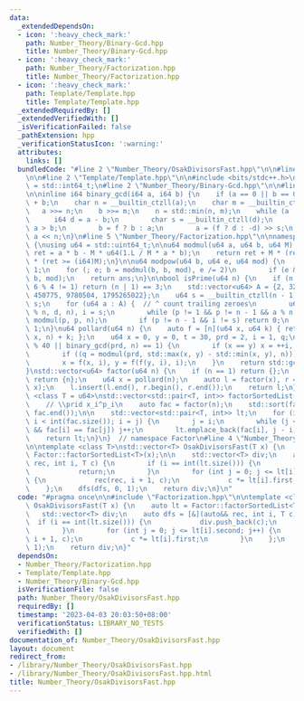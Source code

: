 ```yaml
---
data:
  _extendedDependsOn:
  - icon: ':heavy_check_mark:'
    path: Number_Theory/Binary-Gcd.hpp
    title: Number_Theory/Binary-Gcd.hpp
  - icon: ':heavy_check_mark:'
    path: Number_Theory/Factorization.hpp
    title: Number_Theory/Factorization.hpp
  - icon: ':heavy_check_mark:'
    path: Template/Template.hpp
    title: Template/Template.hpp
  _extendedRequiredBy: []
  _extendedVerifiedWith: []
  _isVerificationFailed: false
  _pathExtension: hpp
  _verificationStatusIcon: ':warning:'
  attributes:
    links: []
  bundledCode: "#line 2 \"Number_Theory/OsakDivisorsFast.hpp\"\n\n#line 2 \"Number_Theory/Factorization.hpp\"\
    \n\n#line 2 \"Template/Template.hpp\"\n\n#include <bits/stdc++.h>\n\nusing i64\
    \ = std::int64_t;\n#line 2 \"Number_Theory/Binary-Gcd.hpp\"\n\n#line 4 \"Number_Theory/Binary-Gcd.hpp\"\
    \n\ninline i64 binary_gcd(i64 a, i64 b) {\n    if (a == 0 || b == 0) return a\
    \ + b;\n    char n = __builtin_ctzll(a);\n    char m = __builtin_ctzll(b);\n \
    \   a >>= n;\n    b >>= m;\n    n = std::min(n, m);\n    while (a != b) {\n  \
    \      i64 d = a - b;\n        char s = __builtin_ctzll(d);\n        bool f =\
    \ a > b;\n        b = f ? b : a;\n        a = (f ? d : -d) >> s;\n    }\n    return\
    \ a << n;\n}\n#line 5 \"Number_Theory/Factorization.hpp\"\n\nnamespace Factor\
    \ {\nusing u64 = std::uint64_t;\n\nu64 modmul(u64 a, u64 b, u64 M) {\n    i64\
    \ ret = a * b - M * u64(1.L / M * a * b);\n    return ret + M * (ret < 0) - M\
    \ * (ret >= (i64)M);\n}\n\nu64 modpow(u64 b, u64 e, u64 mod) {\n    u64 ans =\
    \ 1;\n    for (; e; b = modmul(b, b, mod), e /= 2)\n        if (e & 1) ans = modmul(ans,\
    \ b, mod);\n    return ans;\n}\n\nbool isPrime(u64 n) {\n    if (n < 2 || n %\
    \ 6 % 4 != 1) return (n | 1) == 3;\n    std::vector<u64> A = {2, 325, 9375, 28178,\
    \ 450775, 9780504, 1795265022};\n    u64 s = __builtin_ctzll(n - 1), d = n >>\
    \ s;\n    for (u64 a : A) {  // ^ count trailing zeroes\n        u64 p = modpow(a\
    \ % n, d, n), i = s;\n        while (p != 1 && p != n - 1 && a % n && i--) p =\
    \ modmul(p, p, n);\n        if (p != n - 1 && i != s) return 0;\n    }\n    return\
    \ 1;\n}\nu64 pollard(u64 n) {\n    auto f = [n](u64 x, u64 k) { return modmul(x,\
    \ x, n) + k; };\n    u64 x = 0, y = 0, t = 30, prd = 2, i = 1, q;\n    while (t++\
    \ % 40 || binary_gcd(prd, n) == 1) {\n        if (x == y) x = ++i, y = f(x, i);\n\
    \        if ((q = modmul(prd, std::max(x, y) - std::min(x, y), n))) prd = q;\n\
    \        x = f(x, i), y = f(f(y, i), i);\n    }\n    return std::gcd(prd, n);\n\
    }\nstd::vector<u64> factor(u64 n) {\n    if (n == 1) return {};\n    if (isPrime(n))\
    \ return {n};\n    u64 x = pollard(n);\n    auto l = factor(x), r = factor(n /\
    \ x);\n    l.insert(l.end(), r.begin(), r.end());\n    return l;\n}\n\ntemplate\
    \ <class T = u64>\nstd::vector<std::pair<T, int>> factorSortedList(u64 n) {\n\
    \    // \\prid x_i^p_i\n    auto fac = factor(n);\n    std::sort(fac.begin(),\
    \ fac.end());\n\n    std::vector<std::pair<T, int>> lt;\n    for (int i = 0, j;\
    \ i < int(fac.size()); i = j) {\n        j = i;\n        while (j < static_cast<int>(fac.size())\
    \ && fac[i] == fac[j]) j++;\n        lt.emplace_back(fac[i], j - i);\n    }\n\n\
    \    return lt;\n}\n}  // namespace Factor\n#line 4 \"Number_Theory/OsakDivisorsFast.hpp\"\
    \n\ntemplate <class T>\nstd::vector<T> OsakDivisorsFast(T x) {\n    auto lt =\
    \ Factor::factorSortedList<T>(x);\n\n    std::vector<T> div;\n    auto dfs = [&](auto&&\
    \ rec, int i, T c) {\n        if (i == int(lt.size())) {\n            div.push_back(c);\n\
    \            return;\n        }\n        for (int j = 0; j <= lt[i].second; j++)\
    \ {\n            rec(rec, i + 1, c);\n            c *= lt[i].first;\n        }\n\
    \    };\n    dfs(dfs, 0, 1);\n    return div;\n}\n"
  code: "#pragma once\n\n#include \"Factorization.hpp\"\n\ntemplate <class T>\nstd::vector<T>\
    \ OsakDivisorsFast(T x) {\n    auto lt = Factor::factorSortedList<T>(x);\n\n \
    \   std::vector<T> div;\n    auto dfs = [&](auto&& rec, int i, T c) {\n      \
    \  if (i == int(lt.size())) {\n            div.push_back(c);\n            return;\n\
    \        }\n        for (int j = 0; j <= lt[i].second; j++) {\n            rec(rec,\
    \ i + 1, c);\n            c *= lt[i].first;\n        }\n    };\n    dfs(dfs, 0,\
    \ 1);\n    return div;\n}"
  dependsOn:
  - Number_Theory/Factorization.hpp
  - Template/Template.hpp
  - Number_Theory/Binary-Gcd.hpp
  isVerificationFile: false
  path: Number_Theory/OsakDivisorsFast.hpp
  requiredBy: []
  timestamp: '2023-04-03 20:03:50+08:00'
  verificationStatus: LIBRARY_NO_TESTS
  verifiedWith: []
documentation_of: Number_Theory/OsakDivisorsFast.hpp
layout: document
redirect_from:
- /library/Number_Theory/OsakDivisorsFast.hpp
- /library/Number_Theory/OsakDivisorsFast.hpp.html
title: Number_Theory/OsakDivisorsFast.hpp
---
```

